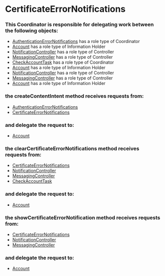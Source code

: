# CertificateErrorNotifications
### This Coordinator is responsible for delegating work between the following objects: 
* [AuthenticationErrorNotifications](../Coordinators/AuthenticationErrorNotifications.md) has a role type of Coordinator
* [Account](../InformationHolders/Account.md) has a role type of Information Holder
* [NotificationController](../Controllers/NotificationController.md) has a role type of Controller
* [MessagingController](../Controllers/MessagingController.md) has a role type of Controller
* [CheckAccountTask](../Coordinators/CheckAccountTask.md) has a role type of Coordinator
* [Account](../InformationHolders/Account.md) has a role type of Information Holder
* [NotificationController](../Controllers/NotificationController.md) has a role type of Controller
* [MessagingController](../Controllers/MessagingController.md) has a role type of Controller
* [Account](../InformationHolders/Account.md) has a role type of Information Holder
### the createContentIntent method receives requests from:
* [AuthenticationErrorNotifications](../Coordinators/AuthenticationErrorNotifications.md) 
* [CertificateErrorNotifications](../Coordinators/CertificateErrorNotifications.md) 
### and delegate the request to: 
* [Account](../InformationHolders/Account.md) 


### the clearCertificateErrorNotifications method receives requests from:
* [CertificateErrorNotifications](../Coordinators/CertificateErrorNotifications.md) 
* [NotificationController](../Controllers/NotificationController.md) 
* [MessagingController](../Controllers/MessagingController.md) 
* [CheckAccountTask](../Coordinators/CheckAccountTask.md) 
### and delegate the request to: 
* [Account](../InformationHolders/Account.md) 


### the showCertificateErrorNotification method receives requests from:
* [CertificateErrorNotifications](../Coordinators/CertificateErrorNotifications.md) 
* [NotificationController](../Controllers/NotificationController.md) 
* [MessagingController](../Controllers/MessagingController.md) 
### and delegate the request to: 
* [Account](../InformationHolders/Account.md) 


